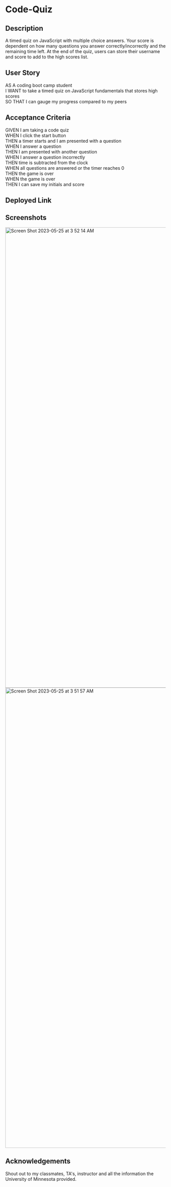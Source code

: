 # Code-Quiz

## Description
A timed quiz on JavaScript with multiple choice answers. Your score is dependent on how many questions you answer correctly/incorrectly and the remaining time left. At the end of the quiz, users can store their username and score to add to the high scores list. 

## User Story 
AS A coding boot camp student<br>
I WANT to take a timed quiz on JavaScript fundamentals that stores high scores<br>
SO THAT I can gauge my progress compared to my peers<br>

## Acceptance Criteria
GIVEN I am taking a code quiz<br>
WHEN I click the start button<br>
THEN a timer starts and I am presented with a question<br>
WHEN I answer a question<br>
THEN I am presented with another question<br>
WHEN I answer a question incorrectly<br>
THEN time is subtracted from the clock<br>
WHEN all questions are answered or the timer reaches 0<br>
THEN the game is over<br>
WHEN the game is over<br>
THEN I can save my initials and score<br>

## Deployed Link

## Screenshots
<img width="1440" alt="Screen Shot 2023-05-25 at 3 52 14 AM" src="https://github.com/adriennemadarang/Code-Quiz/assets/128556908/73723cdc-287e-4da9-a023-7f47f11dbf5e">
<img width="1440" alt="Screen Shot 2023-05-25 at 3 51 57 AM" src="https://github.com/adriennemadarang/Code-Quiz/assets/128556908/52fd6de5-045f-4a45-b34e-9c04488d48c9">


## Acknowledgements
Shout out to my classmates, TA's, instructor and all the information the University of Minnesota provided. 
